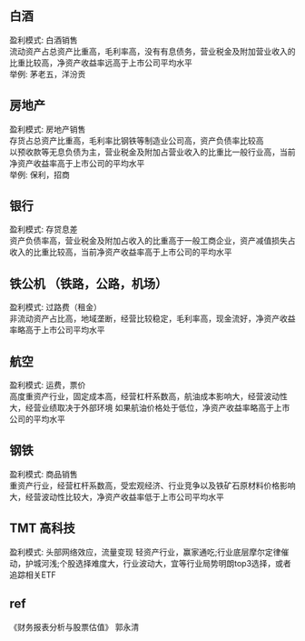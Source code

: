 ## 白酒
盈利模式: 白酒销售    
流动资产占总资产比重高，毛利率高，没有有息债务，营业税金及附加营业收入的比重比较高，净资产收益率远高于上市公司平均水平   
举例: 茅老五，洋汾贡

## 房地产
盈利模式: 房地产销售     
存货占总资产比重高，毛利率比钢铁等制造业公司高，资产负债率比较高   
以预收款等无息负债为主，营业税金及附加占营业收入的比重比一般行业高，当前净资产收益率高于上市公司的平均水平    
举例: 保利，招商    

## 银行
盈利模式: 存贷息差    
资产负债率高，营业税金及附加占收入的比重高于一般工商企业，资产减值损失占收入的比重比较高，当前净资产收益率高于上市公司的平均水平 

## 铁公机 （铁路，公路，机场）
盈利模式: 过路费（租金）   
非流动资产占比高，地域垄断，经营比较稳定，毛利率高，现金流好，净资产收益率略高于上市公司平均水平    

## 航空
盈利模式: 运费，票价   
高度重资产行业，固定成本高，经营杠杆系数高，航油成本影响大，经营波动性大，经营业绩取决于外部环境
如果航油价格处于低位，净资产收益率略高于上市公司的平均水平

## 钢铁
盈利模式: 商品销售    
重资产行业，经营杠杆系数高，受宏观经济、行业竞争以及铁矿石原材料价格影响大，经营波动性比较大，净资产收益率低于上市公司平均水平   

## TMT 高科技
盈利模式: 头部网络效应，流量变现
轻资产行业，赢家通吃;行业底层摩尔定律催动，护城河浅;个股选择难度大，行业波动大，宜等行业局势明朗top3选择，或者追踪相关ETF

## ref
《财务报表分析与股票估值》  郭永清
